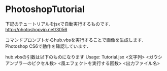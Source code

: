# PhotoshopTutorial
下記のチュートリアルをjsxで自動実行するものです．  
http://photoshopvip.net/3056  
  
コマンドプロンプトからhub.vbsを実行することで画像を生成します．  
Photoshop CS6で動作を確認しています．  

hub.vbsの引数は以下のものになります
Usage: Tutorial.jsx <文字列> <ガウシアンブラーのピクセル数> <風エフェクトを実行する回数> <出力ファイル名>
